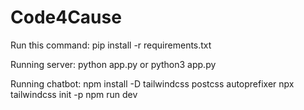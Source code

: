 # Code4Cause

Run this command: 
pip install -r requirements.txt

Running server:
python app.py or python3 app.py

Running chatbot:
npm install -D tailwindcss postcss autoprefixer
npx tailwindcss init -p
npm run dev


